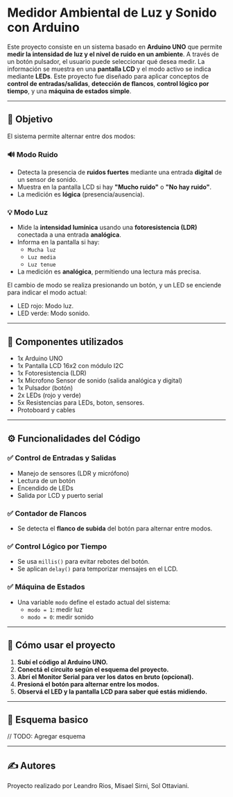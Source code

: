 # Medidor Ambiental de Luz y Sonido con Arduino

Este proyecto consiste en un sistema basado en **Arduino UNO** que permite **medir la intensidad de luz y el nivel de ruido en un ambiente**. A través de un botón pulsador, el usuario puede seleccionar qué desea medir. La información se muestra en una **pantalla LCD** y el modo activo se indica mediante **LEDs**. Este proyecto fue diseñado para aplicar conceptos de **control de entradas/salidas**, **detección de flancos**, **control lógico por tiempo**, y una **máquina de estados simple**.

---

## 🎯 Objetivo

El sistema permite alternar entre dos modos:

### 🔊 Modo Ruido
- Detecta la presencia de **ruidos fuertes** mediante una entrada **digital** de un sensor de sonido.
- Muestra en la pantalla LCD si hay **"Mucho ruido"** o **"No hay ruido"**.
- La medición es **lógica** (presencia/ausencia).

### 💡 Modo Luz
- Mide la **intensidad lumínica** usando una **fotoresistencia (LDR)** conectada a una entrada **analógica**.
- Informa en la pantalla si hay:
  - `Mucha luz`
  - `Luz media`
  - `Luz tenue`
- La medición es **analógica**, permitiendo una lectura más precisa.

El cambio de modo se realiza presionando un botón, y un LED se enciende para indicar el modo actual:
- LED rojo: Modo luz.
- LED verde: Modo sonido.

---

## 🧩 Componentes utilizados

- 1x Arduino UNO
- 1x Pantalla LCD 16x2 con módulo I2C
- 1x Fotoresistencia (LDR) 
- 1x Microfono Sensor de sonido (salida analógica y digital)
- 1x Pulsador (botón)
- 2x LEDs (rojo y verde)
- 5x Resistencias para LEDs, boton, sensores.
- Protoboard y cables

---

## ⚙️ Funcionalidades del Código

### ✅ Control de Entradas y Salidas
- Manejo de sensores (LDR y micrófono)
- Lectura de un botón
- Encendido de LEDs
- Salida por LCD y puerto serial

### ✅ Contador de Flancos
- Se detecta el **flanco de subida** del botón para alternar entre modos.

### ✅ Control Lógico por Tiempo
- Se usa `millis()` para evitar rebotes del botón.
- Se aplican `delay()` para temporizar mensajes en el LCD.

### ✅ Máquina de Estados
- Una variable `modo` define el estado actual del sistema:
  - `modo = 1`: medir luz
  - `modo = 0`: medir sonido

---

## 🚀 Cómo usar el proyecto

1. **Subí el código al Arduino UNO.**
2. **Conectá el circuito según el esquema del proyecto.**
3. **Abrí el Monitor Serial para ver los datos en bruto (opcional).**
4. **Presioná el botón para alternar entre los modos.**
5. **Observá el LED y la pantalla LCD para saber qué estás midiendo.**

---

## 📸 Esquema basico 

// TODO: Agregar esquema

---

## ✍️ Autores
Proyecto realizado por Leandro Rios, Misael Sirni, Sol Ottaviani. 

